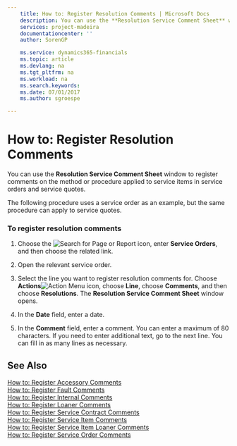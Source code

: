 ```yaml
---
    title: How to: Register Resolution Comments | Microsoft Docs
    description: You can use the **Resolution Service Comment Sheet** window to register comments on the method or procedure applied to service items in service orders and service quotes.
    services: project-madeira
    documentationcenter: ''
    author: SorenGP

    ms.service: dynamics365-financials
    ms.topic: article
    ms.devlang: na
    ms.tgt_pltfrm: na
    ms.workload: na
    ms.search.keywords:
    ms.date: 07/01/2017
    ms.author: sgroespe

---
```

# How to: Register Resolution Comments
You can use the **Resolution Service Comment Sheet** window to register comments on the method or procedure applied to service items in service orders and service quotes.  
  
 The following procedure uses a service order as an example, but the same procedure can apply to service quotes.  
  
### To register resolution comments  
  
1.  Choose the ![Search for Page or Report](media/ui-search/search_small.png "Search for Page or Report icon") icon, enter **Service Orders**, and then choose the related link.  
  
2.  Open the relevant service order.  
  
3.  Select the line you want to register resolution comments for. Choose **Actions**![Action Menu icon](../media/actionmenuicon.png "actionMenuIcon"), choose **Line**, choose **Comments**, and then choose **Resolutions**. The **Resolution Service Comment Sheet** window opens.  
  
4.  In the **Date** field, enter a date.  
  
5.  In the **Comment** field, enter a comment. You can enter a maximum of 80 characters. If you need to enter additional text, go to the next line. You can fill in as many lines as necessary.  
  
## See Also  
 [How to: Register Accessory Comments](../how-to-register-accessory-comments.md)   
 [How to: Register Fault Comments](../how-to-register-fault-comments.md)   
 [How to: Register Internal Comments](../how-to-register-internal-comments.md)   
 [How to: Register Loaner Comments](../how-to-register-loaner-comments.md)   
 [How to: Register Service Contract Comments](../how-to-register-service-contract-comments.md)   
 [How to: Register Service Item Comments](../how-to-register-service-item-comments.md)   
 [How to: Register Service Item Loaner Comments](../how-to-register-service-item-loaner-comments.md)   
 [How to: Register Service Order Comments](../how-to-register-service-order-comments.md)